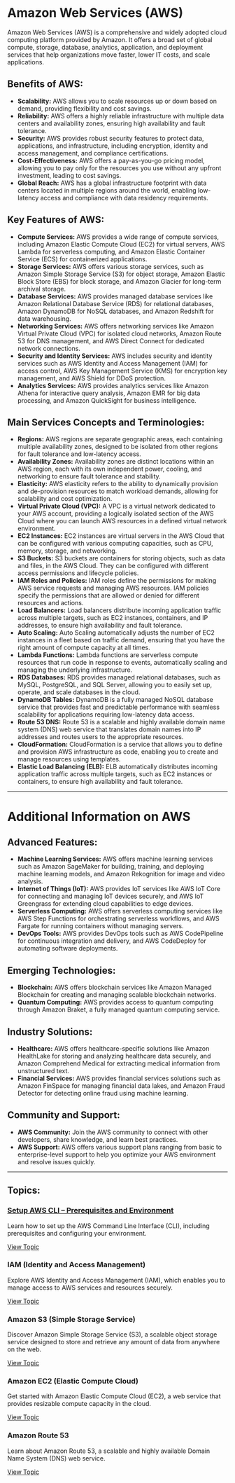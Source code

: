 # Amazon Web Services (AWS)

Amazon Web Services (AWS) is a comprehensive and widely adopted cloud computing platform provided by Amazon. It offers a broad set of global compute, storage, database, analytics, application, and deployment services that help organizations move faster, lower IT costs, and scale applications.

## Benefits of AWS:
- **Scalability:** AWS allows you to scale resources up or down based on demand, providing flexibility and cost savings.
- **Reliability:** AWS offers a highly reliable infrastructure with multiple data centers and availability zones, ensuring high availability and fault tolerance.
- **Security:** AWS provides robust security features to protect data, applications, and infrastructure, including encryption, identity and access management, and compliance certifications.
- **Cost-Effectiveness:** AWS offers a pay-as-you-go pricing model, allowing you to pay only for the resources you use without any upfront investment, leading to cost savings.
- **Global Reach:** AWS has a global infrastructure footprint with data centers located in multiple regions around the world, enabling low-latency access and compliance with data residency requirements.

## Key Features of AWS:
- **Compute Services:** AWS provides a wide range of compute services, including Amazon Elastic Compute Cloud (EC2) for virtual servers, AWS Lambda for serverless computing, and Amazon Elastic Container Service (ECS) for containerized applications.
- **Storage Services:** AWS offers various storage services, such as Amazon Simple Storage Service (S3) for object storage, Amazon Elastic Block Store (EBS) for block storage, and Amazon Glacier for long-term archival storage.
- **Database Services:** AWS provides managed database services like Amazon Relational Database Service (RDS) for relational databases, Amazon DynamoDB for NoSQL databases, and Amazon Redshift for data warehousing.
- **Networking Services:** AWS offers networking services like Amazon Virtual Private Cloud (VPC) for isolated cloud networks, Amazon Route 53 for DNS management, and AWS Direct Connect for dedicated network connections.
- **Security and Identity Services:** AWS includes security and identity services such as AWS Identity and Access Management (IAM) for access control, AWS Key Management Service (KMS) for encryption key management, and AWS Shield for DDoS protection.
- **Analytics Services:** AWS provides analytics services like Amazon Athena for interactive query analysis, Amazon EMR for big data processing, and Amazon QuickSight for business intelligence.

## Main Services Concepts and Terminologies:
- **Regions:** AWS regions are separate geographic areas, each containing multiple availability zones, designed to be isolated from other regions for fault tolerance and low-latency access.
- **Availability Zones:** Availability zones are distinct locations within an AWS region, each with its own independent power, cooling, and networking to ensure fault tolerance and stability.
- **Elasticity:** AWS elasticity refers to the ability to dynamically provision and de-provision resources to match workload demands, allowing for scalability and cost optimization.
- **Virtual Private Cloud (VPC):** A VPC is a virtual network dedicated to your AWS account, providing a logically isolated section of the AWS Cloud where you can launch AWS resources in a defined virtual network environment.
- **EC2 Instances:** EC2 instances are virtual servers in the AWS Cloud that can be configured with various computing capacities, such as CPU, memory, storage, and networking.
- **S3 Buckets:** S3 buckets are containers for storing objects, such as data and files, in the AWS Cloud. They can be configured with different access permissions and lifecycle policies.
- **IAM Roles and Policies:** IAM roles define the permissions for making AWS service requests and managing AWS resources. IAM policies specify the permissions that are allowed or denied for different resources and actions.
- **Load Balancers:** Load balancers distribute incoming application traffic across multiple targets, such as EC2 instances, containers, and IP addresses, to ensure high availability and fault tolerance.
- **Auto Scaling:** Auto Scaling automatically adjusts the number of EC2 instances in a fleet based on traffic demand, ensuring that you have the right amount of compute capacity at all times.
- **Lambda Functions:** Lambda functions are serverless compute resources that run code in response to events, automatically scaling and managing the underlying infrastructure.
- **RDS Databases:** RDS provides managed relational databases, such as MySQL, PostgreSQL, and SQL Server, allowing you to easily set up, operate, and scale databases in the cloud.
- **DynamoDB Tables:** DynamoDB is a fully managed NoSQL database service that provides fast and predictable performance with seamless scalability for applications requiring low-latency data access.
- **Route 53 DNS:** Route 53 is a scalable and highly available domain name system (DNS) web service that translates domain names into IP addresses and routes users to the appropriate resources.
- **CloudFormation:** CloudFormation is a service that allows you to define and provision AWS infrastructure as code, enabling you to create and manage resources using templates.
- **Elastic Load Balancing (ELB):** ELB automatically distributes incoming application traffic across multiple targets, such as EC2 instances or containers, to ensure high availability and fault tolerance.

---

# Additional Information on AWS

## Advanced Features:
- **Machine Learning Services:** AWS offers machine learning services such as Amazon SageMaker for building, training, and deploying machine learning models, and Amazon Rekognition for image and video analysis.
- **Internet of Things (IoT):** AWS provides IoT services like AWS IoT Core for connecting and managing IoT devices securely, and AWS IoT Greengrass for extending cloud capabilities to edge devices.
- **Serverless Computing:** AWS offers serverless computing services like AWS Step Functions for orchestrating serverless workflows, and AWS Fargate for running containers without managing servers.
- **DevOps Tools:** AWS provides DevOps tools such as AWS CodePipeline for continuous integration and delivery, and AWS CodeDeploy for automating software deployments.

## Emerging Technologies:
- **Blockchain:** AWS offers blockchain services like Amazon Managed Blockchain for creating and managing scalable blockchain networks.
- **Quantum Computing:** AWS provides access to quantum computing through Amazon Braket, a fully managed quantum computing service.

## Industry Solutions:
- **Healthcare:** AWS offers healthcare-specific solutions like Amazon HealthLake for storing and analyzing healthcare data securely, and Amazon Comprehend Medical for extracting medical information from unstructured text.
- **Financial Services:** AWS provides financial services solutions such as Amazon FinSpace for managing financial data lakes, and Amazon Fraud Detector for detecting online fraud using machine learning.

## Community and Support:
- **AWS Community:** Join the AWS community to connect with other developers, share knowledge, and learn best practices.
- **AWS Support:** AWS offers various support plans ranging from basic to enterprise-level support to help you optimize your AWS environment and resolve issues quickly.

---


## Topics:

### [Setup AWS CLI – Prerequisites and Environment](cli.md)
Learn how to set up the AWS Command Line Interface (CLI), including prerequisites and configuring your environment.

[View Topic](cli.md)

### IAM (Identity and Access Management)
Explore AWS Identity and Access Management (IAM), which enables you to manage access to AWS services and resources securely.

[View Topic](iam.md)

### Amazon S3 (Simple Storage Service)
Discover Amazon Simple Storage Service (S3), a scalable object storage service designed to store and retrieve any amount of data from anywhere on the web.

[View Topic](s3.md)

### Amazon EC2 (Elastic Compute Cloud)
Get started with Amazon Elastic Compute Cloud (EC2), a web service that provides resizable compute capacity in the cloud.

[View Topic](ec2.md)

### Amazon Route 53
Learn about Amazon Route 53, a scalable and highly available Domain Name System (DNS) web service.

[View Topic](route53.md)



